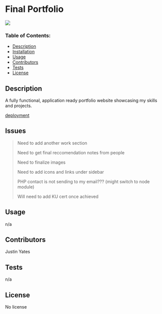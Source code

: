 
# Final Portfolio

![](https://img.shields.io/badge/No-License-red)

### Table of Contents:
- [Description](#description)
- [Installation](#installation)
- [Usage](#usage)
- [Contributors](#contributors)
- [Tests](#tests)
- [License](#license)

<a name="description"></a>
## Description

A fully functional, application ready portfolio website showcasing my skills and projects.

[deployment](https://justinyates887.github.io/final-portfolio/)

<a name="installation"></a>
## Issues

> Need to add another work section
> 
> Need to get final reccomendation notes from people
> 
> Need to finalize images
> 
> Need to add icons and links under sidebar
> 
> PHP contact is not sending to my email??? (might switch to node module)
> 
> Will need to add KU cert once achieved

<a name="usage"></a>
## Usage

n/a

<a name="contributors"></a>
## Contributors

Justin Yates

<a name="tests"></a>
## Tests

n/a

<a name="license"></a>
## License

No license
    
